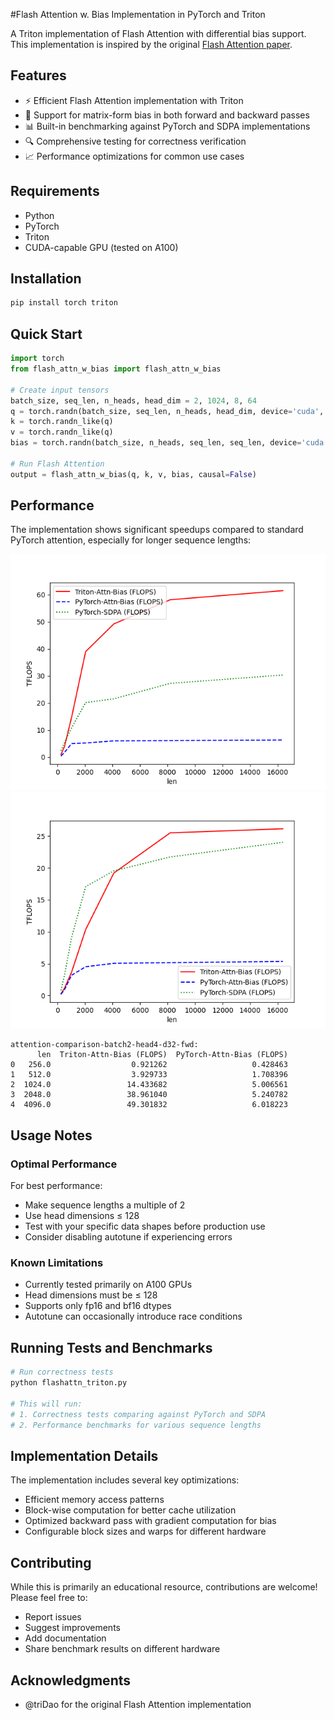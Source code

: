 #Flash Attention w. Bias Implementation in PyTorch and Triton

A Triton implementation of Flash Attention with differential bias support. This implementation is inspired by the original [Flash Attention paper](https://arxiv.org/abs/2205.14135).

## Features

- ⚡ Efficient Flash Attention implementation with Triton
- 🎯 Support for matrix-form bias in both forward and backward passes
- 📊 Built-in benchmarking against PyTorch and SDPA implementations
- 🔍 Comprehensive testing for correctness verification
- 📈 Performance optimizations for common use cases

## Requirements

- Python 
- PyTorch
- Triton
- CUDA-capable GPU (tested on A100)

## Installation

```bash
pip install torch triton
```

## Quick Start

```python
import torch
from flash_attn_w_bias import flash_attn_w_bias

# Create input tensors
batch_size, seq_len, n_heads, head_dim = 2, 1024, 8, 64
q = torch.randn(batch_size, seq_len, n_heads, head_dim, device='cuda', dtype=torch.float16)
k = torch.randn_like(q)
v = torch.randn_like(q)
bias = torch.randn(batch_size, n_heads, seq_len, seq_len, device='cuda', dtype=torch.float16)

# Run Flash Attention
output = flash_attn_w_bias(q, k, v, bias, causal=False)
```

## Performance

The implementation shows significant speedups compared to standard PyTorch attention, especially for longer sequence lengths:


![Forward Pass Performance](attention-comparison-batch2-head4-d32-fwd.png)
![Backward Pass Performance](attention-comparison-batch2-head4-d32-bwd.png)


```
attention-comparison-batch2-head4-d32-fwd:
      len  Triton-Attn-Bias (FLOPS)  PyTorch-Attn-Bias (FLOPS)
0   256.0                  0.921262                   0.428463
1   512.0                  3.929733                   1.708396
2  1024.0                 14.433682                   5.006561
3  2048.0                 38.961040                   5.240782
4  4096.0                 49.301832                   6.018223
```

## Usage Notes

### Optimal Performance

For best performance:
- Make sequence lengths a multiple of 2
- Use head dimensions ≤ 128
- Test with your specific data shapes before production use
- Consider disabling autotune if experiencing errors

### Known Limitations

- Currently tested primarily on A100 GPUs
- Head dimensions must be ≤ 128
- Supports only fp16 and bf16 dtypes
- Autotune can occasionally introduce race conditions

## Running Tests and Benchmarks

```python
# Run correctness tests
python flashattn_triton.py

# This will run:
# 1. Correctness tests comparing against PyTorch and SDPA
# 2. Performance benchmarks for various sequence lengths
```

## Implementation Details

The implementation includes several key optimizations:
- Efficient memory access patterns
- Block-wise computation for better cache utilization
- Optimized backward pass with gradient computation for bias
- Configurable block sizes and warps for different hardware

## Contributing

While this is primarily an educational resource, contributions are welcome! Please feel free to:
- Report issues
- Suggest improvements
- Add documentation
- Share benchmark results on different hardware

## Acknowledgments

- @triDao for the original Flash Attention implementation
